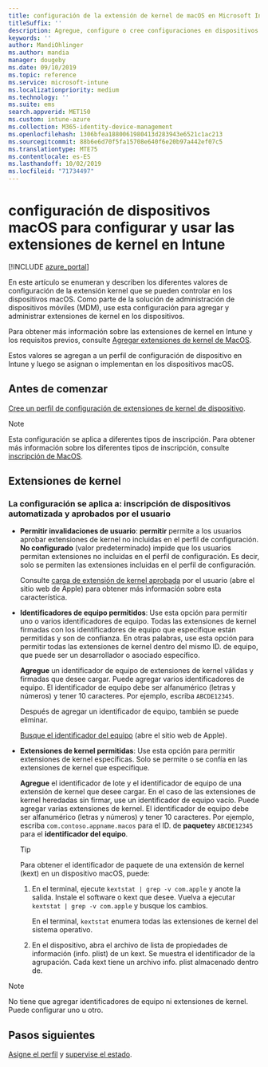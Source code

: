 ```yaml
---
title: configuración de la extensión de kernel de macOS en Microsoft Intune-Azure | Microsoft Docs
titleSuffix: ''
description: Agregue, configure o cree configuraciones en dispositivos macOS para usar las extensiones de kernel. Además, permita a los usuarios invalidar las extensiones aprobadas, permitir todas las extensiones de un identificador de equipo o permitir extensiones o aplicaciones específicas en Microsoft Intune.
keywords: ''
author: MandiOhlinger
ms.author: mandia
manager: dougeby
ms.date: 09/10/2019
ms.topic: reference
ms.service: microsoft-intune
ms.localizationpriority: medium
ms.technology: ''
ms.suite: ems
search.appverid: MET150
ms.custom: intune-azure
ms.collection: M365-identity-device-management
ms.openlocfilehash: 1306bfea1880061980413d283943e6521c1ac213
ms.sourcegitcommit: 88b6e6d70f5fa15708e640f6e20b97a442ef07c5
ms.translationtype: MTE75
ms.contentlocale: es-ES
ms.lasthandoff: 10/02/2019
ms.locfileid: "71734497"
---
```

# <a name="macos-device-settings-to-configure-and-use-kernel-extensions-in-intune"></a>configuración de dispositivos macOS para configurar y usar las extensiones de kernel en Intune

[!INCLUDE [azure_portal](../includes/azure_portal.md)]

En este artículo se enumeran y describen los diferentes valores de configuración de la extensión kernel que se pueden controlar en los dispositivos macOS. Como parte de la solución de administración de dispositivos móviles (MDM), use esta configuración para agregar y administrar extensiones de kernel en los dispositivos.

Para obtener más información sobre las extensiones de kernel en Intune y los requisitos previos, consulte [Agregar extensiones de kernel de MacOS](../kernel-extensions-overview-macos.md).

Estos valores se agregan a un perfil de configuración de dispositivo en Intune y luego se asignan o implementan en los dispositivos macOS.

## <a name="before-you-begin"></a>Antes de comenzar

[Cree un perfil de configuración de extensiones de kernel de dispositivo](../kernel-extensions-overview-macos.md).

> [!NOTE]
> Esta configuración se aplica a diferentes tipos de inscripción. Para obtener más información sobre los diferentes tipos de inscripción, consulte [inscripción de MacOS](../macos-enroll.md).

## <a name="kernel-extensions"></a>Extensiones de kernel

### <a name="settings-apply-to-user-approved-automated-device-enrollment"></a>La configuración se aplica a: inscripción de dispositivos automatizada y aprobados por el usuario

- **Permitir invalidaciones de usuario**: **permitir** permite a los usuarios aprobar extensiones de kernel no incluidas en el perfil de configuración. **No configurado** (valor predeterminado) impide que los usuarios permitan extensiones no incluidas en el perfil de configuración. Es decir, solo se permiten las extensiones incluidas en el perfil de configuración.

  Consulte [carga de extensión de kernel aprobada](https://developer.apple.com/library/archive/technotes/tn2459/_index.html) por el usuario (abre el sitio web de Apple) para obtener más información sobre esta característica.

- **Identificadores de equipo permitidos**: Use esta opción para permitir uno o varios identificadores de equipo. Todas las extensiones de kernel firmadas con los identificadores de equipo que especifique están permitidas y son de confianza. En otras palabras, use esta opción para permitir todas las extensiones de kernel dentro del mismo ID. de equipo, que puede ser un desarrollador o asociado específico.

  **Agregue** un identificador de equipo de extensiones de kernel válidas y firmadas que desee cargar. Puede agregar varios identificadores de equipo. El identificador de equipo debe ser alfanumérico (letras y números) y tener 10 caracteres. Por ejemplo, escriba `ABCDE12345`.

  Después de agregar un identificador de equipo, también se puede eliminar.

  [Busque el identificador del equipo](https://help.apple.com/developer-account/#/dev55c3c710c) (abre el sitio web de Apple).

- **Extensiones de kernel permitidas**: Use esta opción para permitir extensiones de kernel específicas. Solo se permite o se confía en las extensiones de kernel que especifique. 

  **Agregue** el identificador de lote y el identificador de equipo de una extensión de kernel que desee cargar. En el caso de las extensiones de kernel heredadas sin firmar, use un identificador de equipo vacío. Puede agregar varias extensiones de kernel. El identificador de equipo debe ser alfanumérico (letras y números) y tener 10 caracteres. Por ejemplo, escriba `com.contoso.appname.macos` para el ID. de **paquete**y `ABCDE12345` para el **identificador del equipo**.

  > [!TIP]
  > Para obtener el identificador de paquete de una extensión de kernel (kext) en un dispositivo macOS, puede:
  >
  > 1. En el terminal, ejecute `kextstat | grep -v com.apple` y anote la salida. Instale el software o kext que desee. Vuelva a ejecutar `kextstat | grep -v com.apple` y busque los cambios.
  >
  >    En el terminal, `kextstat` enumera todas las extensiones de kernel del sistema operativo. 
  >
  > 2. En el dispositivo, abra el archivo de lista de propiedades de información (info. plist) de un kext. Se muestra el identificador de la agrupación. Cada kext tiene un archivo info. plist almacenado dentro de. 

> [!NOTE]
> No tiene que agregar identificadores de equipo ni extensiones de kernel. Puede configurar uno u otro.

## <a name="next-steps"></a>Pasos siguientes

[Asigne el perfil](../device-profile-assign.md) y [supervise el estado](../device-profile-monitor.md).
